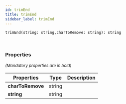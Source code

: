 ```yaml
---
id: trimEnd
title: trimEnd
sidebar_label: trimEnd
---
```


```tsx
trimEnd(string: string,charToRemove: string): string
```
<br/>



### Properties

<font size="2"><i>(Mandatory properties are in bold)</i></font>

| Properties | Type | Description |
| --------- | ---- | ----------- |
| **charToRemove** | string |  |
| **string** | string |  |
